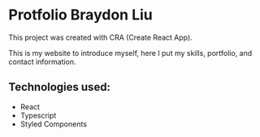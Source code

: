 # Protfolio Braydon Liu

This project was created with CRA (Create React App).

This is my website to introduce myself, here I put my skills, portfolio, and contact information.

## Technologies used:
- React
- Typescript
- Styled Components

